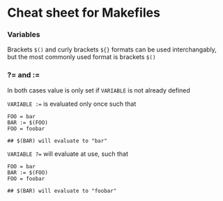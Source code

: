 # Cheat sheet for Makefiles

### Variables

Brackets `$()` and curly brackets `${}` formats can be used interchangably, but the most commonly used format is brackets `$()`

### ?= and := 
In both cases value is only set if `VARIABLE` is not already defined


`VARIABLE :=` is evaluated only once such that

```
FOO = bar
BAR := $(FOO)
FOO = foobar

## $(BAR) will evaluate to "bar"
```

`VARIABLE ?=` will evaluate at use, such that

```
FOO = bar
BAR := $(FOO)
FOO = foobar

## $(BAR) will evaluate to "foobar"
```
